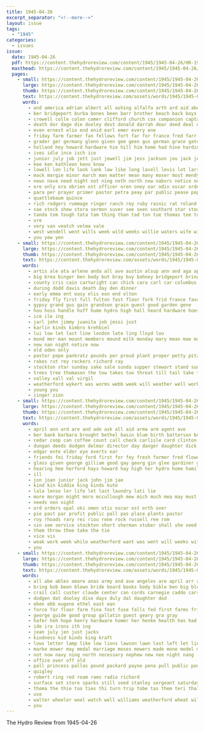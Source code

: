 ```yaml
---
title: 1945-04-26
excerpt_separator: "<!--more-->"
layout: issue
tags:
  - "1945"
categories:
  - issues
issue:
  date: 1945-04-26
  pdf: https://content.thehydroreview.com/content/1945/1945-04-26/HR-1945-04-26.pdf
  masthead: https://content.thehydroreview.com/content/1945/1945-04-26/masthead/HR-1945-04-26.jpg
  pages:
    - small: https://content.thehydroreview.com/content/1945/1945-04-26/small/HR-1945-04-26-01.jpg
      large: https://content.thehydroreview.com/content/1945/1945-04-26/large/HR-1945-04-26-01.jpg
      thumb: https://content.thehydroreview.com/content/1945/1945-04-26/thumbnails/HR-1945-04-26-01.jpg
      text: https://content.thehydroreview.com/assets/words/1945/1945-04-26/HR-1945-04-26-01.txt
      words:
        - and america adrian albert all ashing alfalfa arth ard aid abe applewhite are ante avants ang able april army
        - ber bridgeport burba bones been barr brother beach back boys bart bate bell britton blum buy bee bassler but benson billings brantley bot bek barnard bare baptist breeding bunger bible bar buntin ben banda binger brown
        - crowell colle colon comer clifford church cox companion captain clarence clyde carnegie camp cogar cobb colony city chia cook clas clinton cee class can care claude cece croes come credit came
        - death dor dage die dooley dest donald darrah dear deed deal due doctor done down doing doley duncan doc
        - even ernest elio end enid earl emer every ene
        - friday farm farmer fan fellows fort far for france fred farr friends former few floyd first from fam
        - grader ger germany glenn given gee geen gus german grace gate
        - holland hey howard hardware hie hill him home had hine harding herd house has henry host her hoe henty held half heston how high hopewell hudson hydro hinton hair harvey hampshire harold hodges
        - ives idle ince isch ice
        - junior july job jett just jewell jim jess jackson jou jack jesse john james
        - kee ken kathleen keno know
        - lowell lon life look lank low like long lavell levis lot larry litle leak lett last little lookeba
        - mack margie minor march man matter mean many moser most mendy ming master morrison more may marion meg misa mear major maxey mont marvin max mar mon miles mccullough min mach mira materia
        - news nave need night not ning neth north now nabors notice near ney note nag
        - ore only ora obrien ost officer oren oney oar odin oscar orders oak
        - para per prayer primer pastor petra peay par public pease poppy peggy pla pent pennington plan paper page price paul pilot present
        - quattlebaum quince
        - rich rodgers rummage ringer ranch rey ruby rasnic rat roland raymond ralph radio rate roger ready ray read rass roy
        - sae stock shew stora sermon suver see seen southard star stow sergeant say school state soe second sik son stulce sine smith september siew show sodders such sia shadow sot saturday simmons sean service still side she sek sang seem seow sana sunday sale saker sin save
        - tanda tom tough tata tam thing than tad ton tue thomas tee tomes thompson toms texas thiessen tat tech thurs toon take thee the ture tyne them then truman telling too tine thro tooman toa
        - ure
        - very van veatch velma vale
        - west wendell went wills week wild weeks willie waters wife william want worth wit well wall wilt work with wainer williams word was weather wilson wind war wish while willard will write wilton whit
        - you yew yen
    - small: https://content.thehydroreview.com/content/1945/1945-04-26/small/HR-1945-04-26-02.jpg
      large: https://content.thehydroreview.com/content/1945/1945-04-26/large/HR-1945-04-26-02.jpg
      thumb: https://content.thehydroreview.com/content/1945/1945-04-26/thumbnails/HR-1945-04-26-02.jpg
      text: https://content.thehydroreview.com/assets/words/1945/1945-04-26/HR-1945-04-26-02.txt
      words:
        - artis ale ata arlene anda all ave austin alsup ann and aga april
        - big brea binger ben body but bray buy bahney bridgeport brings basket business brown bill bee bob bag bake billy bank
        - county cris cain cartwright can chick cara carl car columbus clinton corn carolyn credit cost champlin come caddo circle church colony company criss cashier city clara
        - during dodd davis death day den dinner
        - early emma ent easy elis eon end elton
        - friday fly first full fulton fast floor fork frid france favorite friendly fred fair for from fore
        - gypsy grand gus gain grandson grain guest good garden gene
        - hou hoss handle huff hume hydro high hall heard hardware hoes hope hinton home had hour her
        - ice ile ing
        - jarl john jimmy juanita job jessi just
        - karlin kinds kimbro krehbiel
        - lui low let last line london late ling lloyd lou
        - mond mer man mount members mound milk monday mary mean mae mata martin mor moths market mccain merit manning
        - new nan night notice now
        - old oden only
        - pastor pope pankratz pounds per proud plant proper petty pitzer pals painting
        - rakes rut rey rockers richard ray
        - stockton star sunday sake sale sunda supper stewart stand sund sarah summer sia standing saturday school she service sylvester shown spade shirley sister sal still station son seed strong santa scott sage see spring
        - trees tree thomason the tow takes too threat till tail take thomas tep townsend
        - valley vall val virgil
        - weatherford wykert was worms webb week will weather well work with west wan wayne weeks wax
        - young you
        - zinger zion
    - small: https://content.thehydroreview.com/content/1945/1945-04-26/small/HR-1945-04-26-03.jpg
      large: https://content.thehydroreview.com/content/1945/1945-04-26/large/HR-1945-04-26-03.jpg
      thumb: https://content.thehydroreview.com/content/1945/1945-04-26/thumbnails/HR-1945-04-26-03.jpg
      text: https://content.thehydroreview.com/assets/words/1945/1945-04-26/HR-1945-04-26-03.txt
      words:
        - april ann ard are and ade ask all aid arma arm agent ave
        - ber bank barbara brought bethel basin blum birth batterson ben better baptist buyers bill baby
        - cedar coop can coffee count call check carlisle card clinton collier cuno county caddo church city cold council chi casto
        - dungan deeds dodgen delmar director day danger daughter dick deal date
        - edgar ente elder eye everts ear
        - friends fei friday ford first for fey fresh former fred flowers
        - glass given george gilliam good gay georg gin glee gardiner goodwin grandson
        - hearing hee herford hays howard hay high her hydro home hamilton holiness hater hail
        - ill
        - jon joan junior jack john jim jae
        - kind kin kiddie king kinds kute
        - lala lense ler life let last laundry lati lie
        - more morgan might moro mccullough mew mich much mea may must mis means monday mone marie made mash mas marjorie
        - needs nen night
        - ord orders opal oki omen otis oscar ost orth over
        - pie past par profit public pall pas place plants pastor
        - roy rhoads rary rei riou rene rock russell ree rom
        - sin see service stockton short sherman stuber shall she seed saturday sie sunny speaks saeed salli sunday sale side season school sister
        - them throw thee take the tie
        - vice vis
        - weak work week while weatherford want was went will weeks with wilbur well way wendell wide weather williams
        - you
    - small: https://content.thehydroreview.com/content/1945/1945-04-26/small/HR-1945-04-26-04.jpg
      large: https://content.thehydroreview.com/content/1945/1945-04-26/large/HR-1945-04-26-04.jpg
      thumb: https://content.thehydroreview.com/content/1945/1945-04-26/thumbnails/HR-1945-04-26-04.jpg
      text: https://content.thehydroreview.com/assets/words/1945/1945-04-26/HR-1945-04-26-04.txt
      words:
        - all abe ables amare anas army and ave angeles are april arr amine assis
        - bring bob been blown bride board books body bible ben big block branch blow baby business buckner bein black bottles benchley
        - crail call custer claude center can cords carnegie caddo carruth clore coin company camp coast city cake cheese clerk certain come county
        - dodgen dat dooley dise days duly dal daughter dod
        - eben ebb eugene ethel east ean
        - force for floor farm fina fost fuse falls fed first farms friday from
        - george guide good group gallatin guest geary gra gray
        - hafer heh hope henry hardware homer her henke health has had heather hydro hail high
        - ide ira irons ith ing
        - jean july jen just jacks
        - kindness kid kinds king kraft
        - lows letter lamp like low lions lawson lawn last left let lingle
        - marke mower may medal marriage moses mowers made mone model main
        - not now navy ning north necessary nephew new nee night nang
        - office over off old
        - pall princess pallas pound packard payne pena pull public pounds poe pamela pee policy
        - quigley
        - robert ring red roam rams radio richard
        - surface set store sparks still seed stanley sergeant saturday service sunday shirts soe share said side stock school ser switch size save son soon shee staples ship street sugar staff suit see smith seven sweeney short style selma
        - thoma the thie too ties thi turn trip tobe tas them teri thain teed ted tomlinson
        - use
        - walter wheeler wool watch well williams weatherford wheat wil with wells was waffle work white will week water went walt way weeks
        - you
---
```


The Hydro Review from 1945-04-26

<!--more-->

